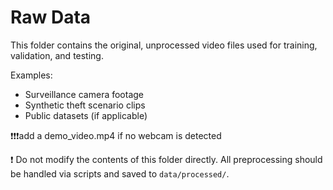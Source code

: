 # Raw Data

This folder contains the original, unprocessed video files used for training, validation, and testing.

Examples:
- Surveillance camera footage
- Synthetic theft scenario clips
- Public datasets (if applicable)


❗️❗️❗️add a demo_video.mp4 if no webcam is detected

❗️ Do not modify the contents of this folder directly. All preprocessing should be handled via scripts and saved to `data/processed/`.